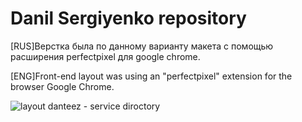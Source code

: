 # Danil Sergiyenko repository

[RUS]Верстка была по данному варианту макета с помощью расширения perfectpixel для google chrome.

[ENG]Front-end layout was using an "perfectpixel" extension for the browser Google Chrome.

![layout danteez - service diroctory](https://api.monosnap.com/rpc/file/download?id=NYqnklMRxrFClASGv1mapJmzpu2R2M)

